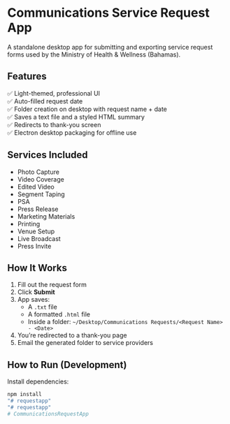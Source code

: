 # Communications Service Request App

A standalone desktop app for submitting and exporting service request forms used by the Ministry of Health & Wellness (Bahamas).

## Features

✅ Light-themed, professional UI  
✅ Auto-filled request date  
✅ Folder creation on desktop with request name + date  
✅ Saves a text file and a styled HTML summary  
✅ Redirects to thank-you screen  
✅ Electron desktop packaging for offline use

## Services Included

- Photo Capture
- Video Coverage
- Edited Video
- Segment Taping
- PSA
- Press Release
- Marketing Materials
- Printing
- Venue Setup
- Live Broadcast
- Press Invite

## How It Works

1. Fill out the request form
2. Click **Submit**
3. App saves:
   - A `.txt` file
   - A formatted `.html` file
   - Inside a folder: `~/Desktop/Communications Requests/<Request Name> - <Date>`
4. You’re redirected to a thank-you page
5. Email the generated folder to service providers

## How to Run (Development)

Install dependencies:

```bash
npm install
"# requestapp" 
"# requestapp" 
# CommunicationsRequestApp
